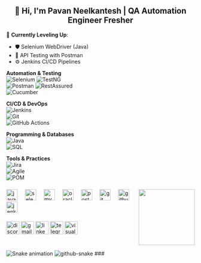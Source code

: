 <h2 align="center">👋 Hi, I'm Pavan Neelkantesh | QA Automation Engineer Fresher</h2>

🌱 **Currently Leveling Up**:  
- 🛡️ Selenium WebDriver (Java)  
- 🏹 API Testing with Postman  
- ⚙️ Jenkins CI/CD Pipelines

**Automation & Testing**  
<img src="https://img.shields.io/badge/Selenium-43B02A?logo=selenium&logoColor=white" alt="Selenium">
<img src="https://img.shields.io/badge/TestNG-DD0031?logo=testng&logoColor=white" alt="TestNG">  
<img src="https://img.shields.io/badge/Postman-FF6C37?logo=postman&logoColor=white" alt="Postman"> <img src="https://img.shields.io/badge/RestAssured-007ACC?logo=rest-assured&logoColor=white" alt="RestAssured">  
<img src="https://img.shields.io/badge/Cucumber-23D96C?logo=cucumber&logoColor=white" alt="Cucumber">  

**CI/CD & DevOps**  
<img src="https://img.shields.io/badge/Jenkins-D24939?logo=jenkins&logoColor=white" alt="Jenkins">  
<img src="https://img.shields.io/badge/Git-F05032?logo=git&logoColor=white" alt="Git">  
<img src="https://img.shields.io/badge/GitHub_Actions-2088FF?logo=github-actions&logoColor=white" alt="GitHub Actions">  

**Programming & Databases**  
<img src="https://img.shields.io/badge/Java-ED8B00?logo=java&logoColor=white" alt="Java">  
<img src="https://img.shields.io/badge/SQL-4479A1?logo=mysql&logoColor=white" alt="SQL">  

**Tools & Practices**  
<img src="https://img.shields.io/badge/Jira-0052CC?logo=jira&logoColor=white" alt="Jira">  
<img src="https://img.shields.io/badge/Agile-009688?logo=agile&logoColor=white" alt="Agile">  
<img src="https://img.shields.io/badge/Page_Object_Model-8A2BE2" alt="POM">  

<div align="center">
</div>

###

<img align="right" height="150" src="https://media3.giphy.com/media/v1.Y2lkPTc5MGI3NjExa2Vtcm96NGVyY20xNThoOHc5ZjhpMWdvOXpnZnRzZzB1YTA1ZGR1bSZlcD12MV9pbnRlcm5hbF9naWZfYnlfaWQmY3Q9Zw/YYW0hHizzIOrlhimPG/giphy.gif"  />

###

<div align="left">
  <img src="https://cdn.jsdelivr.net/gh/devicons/devicon/icons/java/java-original.svg" height="30" alt="java logo"  />
  <img width="12" />
  <img src="https://cdn.jsdelivr.net/gh/devicons/devicon/icons/selenium/selenium-original.svg" height="30" alt="selenium logo"  />
  <img width="12" />
  <img src="https://cdn.jsdelivr.net/gh/devicons/devicon/icons/mysql/mysql-original.svg" height="30" alt="mysql logo"  />
  <img width="12" />
  <img src="https://cdn.jsdelivr.net/gh/devicons/devicon/icons/oracle/oracle-original.svg" height="30" alt="oracle logo"  />
  <img width="12" />
  <img src="https://cdn.simpleicons.org/postman/FF6C37" height="30" alt="postman logo"  />
  <img width="12" />
  <img src="https://cdn.simpleicons.org/git/F05032" height="30" alt="git logo"  />
  <img width="12" />
  <img src="https://skillicons.dev/icons?i=github" height="30" alt="github logo"  />
  <img width="12" />
  <img src="https://skillicons.dev/icons?i=jenkins" height="30" alt="jenkins logo"  />
</div>

###

<div align="left">
  <img src="https://img.shields.io/static/v1?message=Discord&logo=discord&label=&color=7289DA&logoColor=white&labelColor=&style=for-the-badge" height="35" alt="discord logo"  />
  <img src="https://img.shields.io/static/v1?message=Gmail&logo=gmail&label=&color=D14836&logoColor=white&labelColor=&style=for-the-badge" height="35" alt="gmail logo"  />
  <img src="https://img.shields.io/static/v1?message=LinkedIn&logo=linkedin&label=&color=0077B5&logoColor=white&labelColor=&style=for-the-badge" height="35" alt="linkedin logo"  />
  <img src="https://img.shields.io/static/v1?message=Telegram&logo=telegram&label=&color=2CA5E0&logoColor=white&labelColor=&style=for-the-badge" height="35" alt="telegram logo"  />
  <img src="https://img.shields.io/static/v1?message=Visual%20Studio%20Marketplace&logo=visualstudio&label=&color=e2165e&logoColor=white&labelColor=&style=for-the-badge" height="35" alt="visualstudio logo"  />
</div>

###

<br clear="both">

<img src="https://raw.githubusercontent.com/Pavan-Neelkantesh97 /Pavan-Neelkantesh97 /output/snake.svg" alt="Snake animation" />
<picture>
  <source media="(prefers-color-scheme: dark)" srcset="https://raw.githubusercontent.com/Pavan-Neelkantesh97/Pavan-Neelkantesh97/output/github-snake-dark.svg" />
  <source media="(prefers-color-scheme: light)" srcset="https://raw.githubusercontent.com/Pavan-Neelkantesh97/Pavan-Neelkantesh97/output/github-snake.svg" />
  <img alt="github-snake" src="https://raw.githubusercontent.com/Pavan-Neelkantesh97/Pavan-Neelkantesh97/output/github-snake.svg" />
</picture>
###


